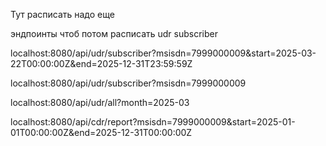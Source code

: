 Тут расписать надо еще

эндпоинты чтоб потом расписать
udr subscriber

localhost:8080/api/udr/subscriber?msisdn=7999000009&start=2025-03-22T00:00:00Z&end=2025-12-31T23:59:59Z

localhost:8080/api/udr/subscriber?msisdn=7999000009

localhost:8080/api/udr/all?month=2025-03

localhost:8080/api/cdr/report?msisdn=7999000009&start=2025-01-01T00:00:00Z&end=2025-12-31T00:00:00Z